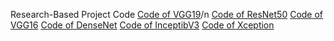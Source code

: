 Research-Based Project Code
[Code of VGG19](https://colab.research.google.com/drive/1_TxlyDF34WUnylvxlZ5dmTPa9gZ-BKCC?authuser=1#scrollTo=9mtzCmP_PoIt)/n
[Code of ResNet50](https://colab.research.google.com/drive/1dqaW4tsBrFJjvMSXxcbcY_pWbuCuGkMZ?authuser=1#scrollTo=Jq2EG1etPPnW)
[Code of VGG16](https://colab.research.google.com/drive/1PhPEkPwAYcFBzJ7eJ2UZqEX76CcmGA0o?authuser=1)
[Code of DenseNet](https://colab.research.google.com/drive/13SN8S0ujddjC4f-Xf0XNGZ1g-nOQHXOA?authuser=1#scrollTo=Jq2EG1etPPnW)
[Code of InceptibV3](https://colab.research.google.com/drive/1e6selDubUr34OuvSgZYgf-YZRnUn_kTm?authuser=1#scrollTo=Jq2EG1etPPnW)
[Code of Xception](https://colab.research.google.com/drive/1bmwgPPcU2NAuQ8htV4QEd9biXtkjZDyq?authuser=1)
